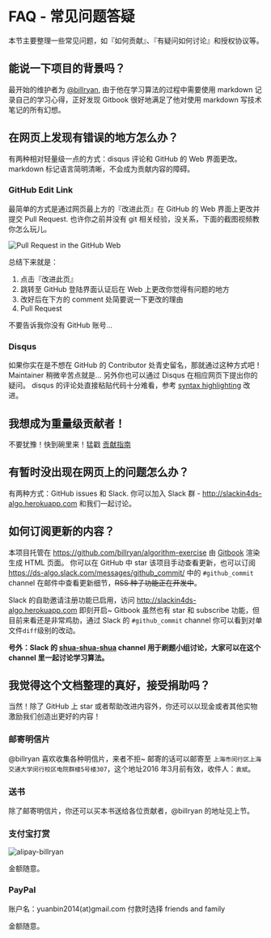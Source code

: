 # FAQ - 常见问题答疑

本节主要整理一些常见问题，如『如何贡献』、『有疑问如何讨论』和授权协议等。

## 能说一下项目的背景吗？

最开始的维护者为 [@billryan](https://github.com/billryan), 由于他在学习算法的过程中需要使用 markdown 记录自己的学习心得，正好发现 Gitbook 很好地满足了他对使用 markdown 写技术笔记的所有幻想。

## 在网页上发现有错误的地方怎么办？

有两种相对轻量级一点的方式：disqus 评论和 GitHub 的 Web 界面更改。markdown 标记语言简明清晰，不会成为贡献内容的障碍。

### GitHub Edit Link

最简单的方式是通过网页最上方的『改进此页』在 GitHub 的 Web 界面上更改并提交 Pull Request. 也许你之前并没有 git 相关经验，没关系，下面的截图视频教你怎么玩儿。

![Pull Request in the GitHub Web](https://cloud.githubusercontent.com/assets/1292567/12375593/51494cd4-bd04-11e5-9e99-90f765dbe2e3.gif)

总结下来就是：

1. 点击『改进此页』
2. 跳转至 GitHub 登陆界面认证后在 Web 上更改你觉得有问题的地方
3. 改好后在下方的 comment 处简要说一下更改的理由
4. Pull Request

不要告诉我你没有 GitHub 账号...

### Disqus

如果你实在是不想在 GitHub 的 Contributor 处青史留名，那就通过这种方式吧！Maintainer 稍微辛苦点就是...
另外你也可以通过 Disqus 在相应网页下提出你的疑问。
disqus 的评论处直接粘贴代码十分难看，参考 [syntax highlighting](https://help.disqus.com/customer/portal/articles/665057-syntax-highlighting) 改进。

## 我想成为重量级贡献者！

不要犹豫！快到碗里来！猛戳 [贡献指南](http://algorithm.yuanbin.me/zh-hans/faq/guidelines_for_contributing.html)

## 有暂时没出现在网页上的问题怎么办？

有两种方式：GitHub issues 和 Slack.
你可以加入 Slack 群 - <http://slackin4ds-algo.herokuapp.com> 和我们一起讨论。

## 如何订阅更新的内容？

本项目托管在 <https://github.com/billryan/algorithm-exercise> 由 [Gitbook](https://www.gitbook.com/book/yuanbin/algorithm/details) 渲染生成 HTML 页面。
你可以在 GitHub 中 star 该项目手动查看更新，也可以订阅 <https://ds-algo.slack.com/messages/github_commit/> 中的 `#github_commit` channel 在邮件中查看更新细节，~~RSS 种子功能正在开发中~~。

Slack 的自助邀请注册功能已启用，访问 <http://slackin4ds-algo.herokuapp.com> 即刻开启~
Gitbook 虽然也有 star 和 subscribe 功能，但目前来看还是非常鸡肋，通过 Slack 的 `#github_commit` channel 你可以看到对单文件`diff`级别的改动。

**号外：Slack 的 [shua-shua-shua](https://ds-algo.slack.com/messages/shua-shua-shua/details/) channel 用于刷题小组讨论，大家可以在这个 channel 里一起讨论学习算法。**

## 我觉得这个文档整理的真好，接受捐助吗？

当然！除了 GitHub 上 star 或者帮助改进内容外，你还可以以现金或者其他实物激励我们创造出更好的内容！

### 邮寄明信片

@billryan 喜欢收集各种明信片，来者不拒~ 邮寄的话可以邮寄至 `上海市闵行区上海交通大学闵行校区电院群楼5号楼307`，这个地址2016 年3月前有效，收件人：`袁斌`。

### 送书

除了邮寄明信片，你还可以买本书送给各位贡献者，@billryan 的地址见上节。

### 支付宝打赏

![alipay-billryan](https://raw.githubusercontent.com/billryan/algorithm-exercise/master/images/alipay_billryan_qr15x15.png)

金额随意。

### PayPal

账户名：yuanbin2014(at)gmail.com 付款时选择 friends and family

金额随意。
